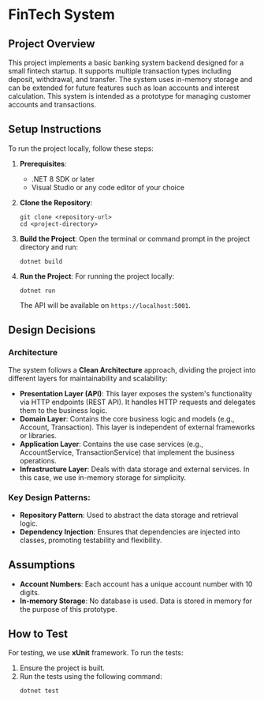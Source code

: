 
# FinTech System

## Project Overview

This project implements a basic banking system backend designed for a small fintech startup. It supports multiple transaction types including deposit, withdrawal, and transfer. The system uses in-memory storage and can be extended for future features such as loan accounts and interest calculation. This system is intended as a prototype for managing customer accounts and transactions.

## Setup Instructions

To run the project locally, follow these steps:

1. **Prerequisites**:
   - .NET 8 SDK or later
   - Visual Studio or any code editor of your choice

2. **Clone the Repository**:
   ```
   git clone <repository-url>
   cd <project-directory>
   ```

3. **Build the Project**:
   Open the terminal or command prompt in the project directory and run:
   ```
   dotnet build
   ```

4. **Run the Project**:
   For running the project locally:
   ```
   dotnet run
   ```

   The API will be available on `https://localhost:5001`.

## Design Decisions

### Architecture

The system follows a **Clean Architecture** approach, dividing the project into different layers for maintainability and scalability:
- **Presentation Layer (API)**: This layer exposes the system's functionality via HTTP endpoints (REST API). It handles HTTP requests and delegates them to the business logic.
- **Domain Layer**: Contains the core business logic and models (e.g., Account, Transaction). This layer is independent of external frameworks or libraries.
- **Application Layer**: Contains the use case services (e.g., AccountService, TransactionService) that implement the business operations.
- **Infrastructure Layer**: Deals with data storage and external services. In this case, we use in-memory storage for simplicity.

### Key Design Patterns:
- **Repository Pattern**: Used to abstract the data storage and retrieval logic.
- **Dependency Injection**: Ensures that dependencies are injected into classes, promoting testability and flexibility.

## Assumptions

- **Account Numbers**: Each account has a unique account number with 10 digits.
- **In-memory Storage**: No database is used. Data is stored in memory for the purpose of this prototype.

## How to Test

For testing, we use **xUnit** framework. To run the tests:

1. Ensure the project is built.
2. Run the tests using the following command:
   ```
   dotnet test
   ```
